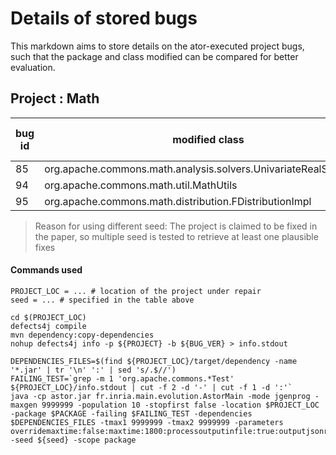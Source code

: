 # Details of stored bugs 

This markdown aims to store details on the ator-executed project bugs, such that the package and class modified can be compared for better evaluation. 


## Project : Math 
|bug id | modified class | Plausible fixes generated?| seed| 
|--------|----------------|--------------- |---| 
| 85| org.apache.commons.math.analysis.solvers.UnivariateRealSolverUtils |Y| 10|
|94|org.apache.commons.math.util.MathUtils|N|10|
| 95| org.apache.commons.math.distribution.FDistributionImpl | Y|10|

> Reason for using different seed: 
> The project is claimed to be fixed in the paper, so multiple seed is tested to retrieve at least one plausible fixes 

#### Commands used 
```
PROJECT_LOC = ... # location of the project under repair 
seed = ... # specified in the table above

cd $(PROJECT_LOC)
defects4j compile
mvn dependency:copy-dependencies
nohup defects4j info -p ${PROJECT} -b ${BUG_VER} > info.stdout

DEPENDENCIES_FILES=$(find ${PROJECT_LOC}/target/dependency -name '*.jar' | tr '\n' ':' | sed 's/.$//')
FAILING_TEST=`grep -m 1 'org.apache.commons.*Test' ${PROJECT_LOC}/info.stdout | cut -f 2 -d '-' | cut -f 1 -d ':'`
java -cp astor.jar fr.inria.main.evolution.AstorMain -mode jgenprog -maxgen 9999999 -population 10 -stopfirst false -location $PROJECT_LOC -package $PACKAGE -failing $FAILING_TEST -dependencies $DEPENDENCIES_FILES -tmax1 9999999 -tmax2 9999999 -parameters overridemaxtime:false:maxtime:1800:processoutputinfile:true:outputjsonresult:true:timezone:Asia/Hong_Kong:logtestexecution:true:loglevel:DEBUG:regressionforfaultlocalization:false -seed ${seed} -scope package
```